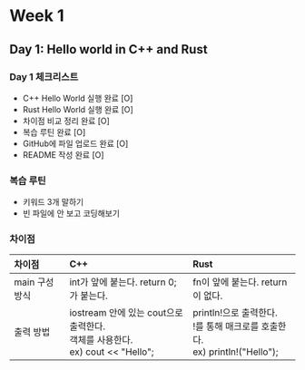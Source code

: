 # Week 1

## Day 1: Hello world in C++ and Rust

### Day 1 체크리스트
- C++ Hello World 실행 완료 [O]
- Rust Hello World 실행 완료 [O]
- 차이점 비교 정리 완료 [O]
- 복습 루틴 완료 [O]
- GitHub에 파일 업로드 완료 [O]
- README 작성 완료 [O]

### 복습 루틴
- 키워드 3개 말하기
- 빈 파일에 안 보고 코딩해보기

### 차이점
| 차이점 | C++ | Rust |
|:-|:-|:-|
| main 구성 방식 | int가 앞에 붙는다. return 0; 가 붙는다. | fn이 앞에 붙는다. return 이 없다. |
| 출력 방법 | iostream 안에 있는 cout으로 출력한다. <br>객체를 사용한다. <br>ex) cout << "Hello"; | println!으로 출력한다. <br>!를 통해 매크로를 호출한다. <br>ex) println!("Hello"); |
